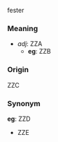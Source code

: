 fester
### Meaning
+ _adj_: ZZA
    + __eg__: ZZB

### Origin

ZZC

### Synonym

__eg__: ZZD

+ ZZE


